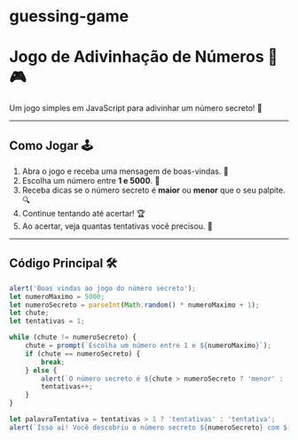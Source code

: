 # guessing-game
# Jogo de Adivinhação de Números 🔢🎮

Um jogo simples em JavaScript para adivinhar um número secreto! 🎯  

---

## Como Jogar 🕹️

1. Abra o jogo e receba uma mensagem de boas-vindas. 🎉
2. Escolha um número entre **1 e 5000**. 🔢
3. Receba dicas se o número secreto é **maior** ou **menor** que o seu palpite. 🔍
4. Continue tentando até acertar! 🏆
5. Ao acertar, veja quantas tentativas você precisou. 🎉

---

## Código Principal 🛠️

```javascript
alert('Boas vindas ao jogo do número secreto');
let numeroMaximo = 5000;
let numeroSecreto = parseInt(Math.random() * numeroMaximo + 1);
let chute;
let tentativas = 1;

while (chute != numeroSecreto) {
    chute = prompt(`Escolha um número entre 1 e ${numeroMaximo}`);
    if (chute == numeroSecreto) {
        break;
    } else {
        alert(`O número secreto é ${chute > numeroSecreto ? 'menor' : 'maior'} que ${chute}`);
        tentativas++;
    }
}

let palavraTentativa = tentativas > 1 ? 'tentativas' : 'tentativa';
alert(`Isso ai! Você descobriu o número secreto ${numeroSecreto} com ${tentativas} ${palavraTentativa}.`);
